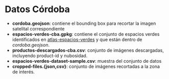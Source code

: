 # Datos Córdoba

- **cordoba.geojson**: contiene el bounding box para recortar la imagen satelital correspondiente
- **espacios-verdes-cba.gpkg**: contiene el conjunto de espacios verdes identificados en [atlas-espacios-verdes](https://github.com/bitsandbricks/atlas_espacios_verdes) y que están dentro de _cordoba.geojson_.
- **productos-descargados-cba.csv**: conjunto de imágenes descargadas, incluyendo product-id y nubosidad.
- **espacios-verdes-dataset-sample.csv**: muestra del conjunto de datos
- **cropped-files.{json,csv}**: conjunto de imágenes recortadas a la zona de interés.